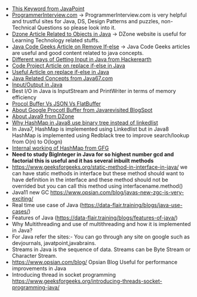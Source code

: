 - [This Keyword from JavaPoint](https://www.javatpoint.com/this-keyword)
- [ProgrammerInterview.com](https://www.programmerinterview.com/index.php/java-questions/system-exit0-try-catch-block-will-finally-block-execute/) -> ProgrammerInterview.com is very helpful and trustful sites for Java, DS, Design Patterns and puzzles, non-Technical Questions so please look into it.
- [Dzone Article Related to Objects in Java](https://dzone.com/articles/all-about-object?edition=387204&utm_source=Daily%20Digest&utm_medium=email&utm_campaign=Daily%20Digest%202018-08-08) -> DZone website is useful for Learning Technology related stuffs.
- [Java Code Geeks Article on Remove If-else](https://www.javacodegeeks.com/2014/10/factory-without-if-else.html) -> Java Code Geeks articles are useful and good content related to java concepts.
- [Different ways of Getting Input in Java from Hackerearth](https://hackthejava.wordpress.com/2016/09/16/inputoutput-in-java/)
- [Code Project Article on replace if-else in Java](https://www.codeproject.com/Articles/12508/Dude-are-you-still-programming-using-if-then-else)
- [Useful Article on replace if-else in Java](http://workingonbits.com/2011/07/24/how-to-avoid-ifelse-statements/)
- [Java Related Concepts from Java67.com](http://www.java67.com/2016/09/oops-concept-tutorial-in-java-object-oriented-programming.html#at_pco=smlwn-1.0&at_si=5b7171e64f1efb4d&at_ab=per-2&at_pos=0&at_tot=1)
- [Input/Output in Java](https://hackthejava.wordpress.com/2016/09/16/inputoutput-in-java/)
- Best I/O in Java is InputStream and PrintWriter in terms of memory efficiency
- [Procol Buffer Vs JSON Vs FlatBuffer](https://codeburst.io/json-vs-protocol-buffers-vs-flatbuffers-a4247f8bda6f)
- [About Google Procotl Buffer from Javarevisited BlogSpot](https://javarevisited.blogspot.com/2015/06/google-protocol-buffers-or-protobuf-java-serialization-alternative.html)
- [About Java9 from DZone](https://dzone.com/articles/new-language-features-in-java-9-adrian-d-finlay-me?edition=387209&utm_source=Daily%20Digest&utm_medium=email&utm_campaign=Daily%20Digest%202018-08-14)
- [Why HashMap in Java8 use binary tree instead of linkedlist](https://stackoverflow.com/questions/35888183/why-hash-maps-in-java-8-use-binary-tree-instead-of-linked-list)
- In Java7, HashMap is implemented using Linkedlist but in Java8 HashMap is implemented using Redblack tree to improve search/lookup from O(n) to O(logn)
- [Internal working of HashMap from GFG](https://www.geeksforgeeks.org/internal-working-of-hashmap-java/)
- **Need to study BigInteger in Java for so highest number gcd and factorial this is useful and it has several inbuilt methods**
- https://www.geeksforgeeks.org/static-method-in-interface-in-java/ we can have static methods in interface but these method should want to have definition in the interface and these method should not be overrided but you can call this method using interfacename.method()
- Java11 new GC https://www.opsian.com/blog/javas-new-zgc-is-very-exciting/
- Real time use case of Java (https://data-flair.training/blogs/java-use-cases/)
- Features of Java (https://data-flair.training/blogs/features-of-java/)
- Why Multithreading and use of multithreading and how it is implemented in Java? 
- For Java refer the sites:- You can go through any site on google such as devjournals, javatpoint,javabrains.
- Streams in Java is the sequence of data. Streams can be Byte Stream or Character Stream.  
- https://www.opsian.com/blog/ Opsian Blog Useful for performance improvements in Java
- Introducing thread in socket programming https://www.geeksforgeeks.org/introducing-threads-socket-programming-java/
